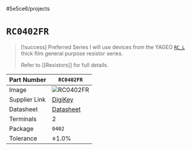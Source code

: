 #5e5ce6/projects 

# `RC0402FR`

> [!success] Preferred Series
> I will use devices from the YAGEO [`RC_L`](https://www.yageo.com/en/Product/Index/rchip/thick_film_general_purpose) thick film general purpose resistor series.
> 
> Refer to [[Resistors]] for full details.

| Part Number   | `RC0402FR`                                                                                                          |
| ------------- | ------------------------------------------------------------------------------------------------------------------- |
| Image         | ![`RC0402FR`](https://mm.digikey.com/Volume0/opasdata/d220001/medias/images/4849/13_0402-(1005-metric).jpg)         |
| Supplier Link | [DigiKey](https://www.digikey.co.nz/short/3q37wvp0)                                                                 |
| Datasheet     | [Datasheet](https://www.yageo.com/upload/media/product/productsearch/datasheet/rchip/PYu-RC_Group_51_RoHS_L_12.pdf) |
| Terminals     | 2                                                                                                                   |
| Package       | `0402`                                                                                                              |
| Tolerance     | $\pm1.0\%$                                                                                                          |
